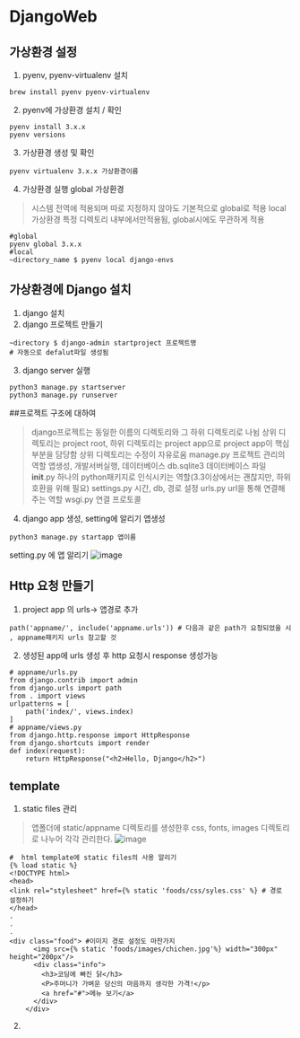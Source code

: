 # DjangoWeb
## 가상환경 설정
1. pyenv, pyenv-virtualenv 설치
```
brew install pyenv pyenv-virtualenv
```
2. pyenv에 가상환경 설치 / 확인
```
pyenv install 3.x.x 
pyenv versions
```
3. 가상환경 생성 및 확인
```
pyenv virtualenv 3.x.x 가상환경이름
```
4. 가상환경 실행
global 가상환경
>시스템 전역에 적용되며 따로 지정하지 않아도 기본적으로 global로 적용
local 가상환경
>특정 디렉토리 내부에서만적용됨, global시에도 무관하게 적용
```
#global
pyenv global 3.x.x
#local
~directory_name $ pyenv local django-envs 
```

## 가상환경에 Django 설치
1. django 설치
2. django 프로젝트 만들기
```
~directory $ django-admin startproject 프로젝트명
# 자동으로 defalut파일 생성됨
```
3. django server 실행
```
python3 manage.py startserver
python3 manage.py runserver
```
##프로젝트 구조에 대하여
>django프로젝트는 동일한 이름의 디렉토리와 그 하위 디렉토리로 나뉨
>상위 디렉토리는 project root, 하위 디렉토리는 project app으로 project app이 핵심부분을 담당함
>상위 디렉토리는 수정이 자유로움
>manage.py 프로젝트 관리의 역할 앱생성, 개발서버실행, 데이터베이스
>db.sqlite3 데이터베이스 파일
>__init__.py 하나의 python패키지로 인식시키는 역할(3.3이상에서는 괜찮지만, 하위호환을 위해 필요)
>settings.py 시간, db, 경로 설정
>urls.py url을 통해 연결해주는 역할 
>wsgi.py 연결 프로토콜

4. django app 생성, setting에 알리기
앱생성
```
python3 manage.py startapp 앱이름
```
setting.py 에 앱 알리기
![image](https://user-images.githubusercontent.com/37652653/136658204-9a97f54a-506d-4710-ba24-d5a9d649b6cd.png)


## Http 요청 만들기

1. project app 의 urls-> 앱경로 추가
```
path('appname/', include('appname.urls')) # 다음과 같은 path가 요청되었을 시 , appname패키지 urls 참고할 것 
```
2. 생성된 app에 urls 생성 후 http 요청시 response 생성가능
```
# appname/urls.py 
from django.contrib import admin
from django.urls import path
from . import views
urlpatterns = [
    path('index/', views.index)
]
# appname/views.py
from django.http.response import HttpResponse
from django.shortcuts import render
def index(request):
    return HttpResponse("<h2>Hello, Django</h2>")
```

## template

1. static files 관리
> 앱폴더에 static/appname 디렉토리를 생성한후 css, fonts, images 디렉토리로 나누어 각각 관리한다.
> ![image](https://user-images.githubusercontent.com/37652653/136682506-acfd5853-a5dd-4946-95ab-5bb496f2e46d.png)
```
#  html template에 static files의 사용 알리기
{% load static %}
<!DOCTYPE html>
<head>
<link rel="stylesheet" href={% static 'foods/css/syles.css' %} # 경로 설정하기
</head>
.
.
.
<div class="food"> #이미지 경로 설정도 마찬가지
      <img src={% static 'foods/images/chichen.jpg'%} width="300px" height="200px"/>
      <div class="info">
        <h3>코딩에 빠진 닭</h3>
        <P>주머니가 가벼운 당신의 마음까지 생각한 가격!</p>
        <a href="#">메뉴 보기</a>
      </div>
    </div>
```
2. 
